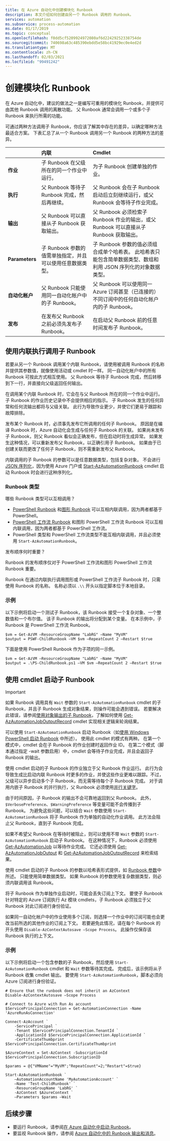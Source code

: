 ```yaml
---
title: 在 Azure 自动化中创建模块化 Runbook
description: 本文介绍如何创建由另一个 Runbook 调用的 Runbook。
services: automation
ms.subservice: process-automation
ms.date: 01/17/2019
ms.topic: conceptual
ms.openlocfilehash: f0dd5cf5209924972080af6d22429252338754de
ms.sourcegitcommit: 740698a63c485390ebdd5e58bc41929ec0e4ed2d
ms.translationtype: MT
ms.contentlocale: zh-CN
ms.lasthandoff: 02/03/2021
ms.locfileid: "99491242"
---
```

# <a name="create-modular-runbooks"></a>创建模块化 Runbook

在 Azure 自动化中，建议的做法之一是编写可重用的模块化 Runbook，并提供可由其他 Runbook 调用的离散功能。 父 Runbook 通常会调用一个或多个子 Runbook 来执行所需的功能。 

可通过两种方法调用子 Runbook，你应该了解其中存在的差异，以确定哪种方法最适合方案。 下表汇总了从一个 Runbook 调用另一个 Runbook 的两种方法的差异。

|  | 内联 | Cmdlet |
|:--- |:--- |:--- |
| **作业** |子 Runbook 在父级所在的同一个作业中运行。 |为子 Runbook 创建单独的作业。 |
| **执行** |父 Runbook 等待子 Runbook 完成，然后再继续。 |父 Runbook 会在子 Runbook 启动后立刻继续运行，或父 Runbook 会等待子作业完成。 |
| **输出** |父 Runbook 可以直接从子 Runbook 获取输出。 |父 Runbook 必须检索子 Runbook 作业的输出，或父 Runbook 可以直接从子 Runbook 获取输出。 |
| **Parameters** |子 Runbook 参数的值需单独指定，并且可以使用任意数据类型。 |子 Runbook 参数的值必须组合成单个哈希表。 此哈希表只能包含简单数据类型、数组和利用 JSON 序列化的对象数据类型。 |
| **自动化帐户** |父 Runbook 只能使用同一自动化帐户中的子 Runbook。 |父 Runbook 可以使用同一 Azure 订阅甚至（已连接的）不同订阅中的任何自动化帐户内的子 Runbook。 |
| **发布** |在发布父 Runbook 之前必须先发布子 Runbook。 |在启动父 Runbook 前的任意时间发布子 Runbook。 |

## <a name="invoke-a-child-runbook-using-inline-execution"></a>使用内联执行调用子 Runbook

若要从另一个 Runbook 调用某个内联 Runbook，请使用被调用 Runbook 的名称并提供其参数值，就像使用活动或 cmdlet 时一样。 同一自动化帐户中的所有 Runbook 可按此方式相互使用。 父 Runbook 等待子 Runbook 完成，然后转移到下一行，并直接向父级返回任何输出。

在调用某个内联 Runbook 时，它会在与父 Runbook 所在的同一个作业中运行。 子 Runbook 的作业历史记录中不会提供相应的指示。 子 Runbook 发生的任何异常和任何流输出都将与父级关联。 此行为导致作业更少，并使它们更易于跟踪和故障排除。

发布某个 Runbook 时，必须事先发布它所调用的任何子 Runbook。 原因是在编译 Runbook 时，Azure 自动化会生成与任何子 Runbook 的关联。 如果尚未发布子 Runbook，则父 Runbook 看似会正确发布，但在启动时将生成异常。 如果发生这种情况，可以重新发布父 Runbook，以正确引用子 Runbook。 如果由于已创建关联而更改了任何子 Runbook，则不需重新发布父 Runbook。

内联调用的子 Runbook 的参数可以是任意数据类型，包括复杂对象。 不会进行 [JSON 序列化](start-runbooks.md#work-with-runbook-parameters)，因为使用 Azure 门户或 [Start-AzAutomationRunbook](/powershell/module/Az.Automation/Start-AzAutomationRunbook) cmdlet 启动 Runbook 时会进行这种序列化。

### <a name="runbook-types"></a>Runbook 类型

哪些 Runbook 类型可以互相调用？

* [PowerShell Runbook](automation-runbook-types.md#powershell-runbooks) 和[图形 Runbook](automation-runbook-types.md#graphical-runbooks) 可以互相内联调用，因为两者都基于 PowerShell。
* [PowerShell 工作流 Runbook](automation-runbook-types.md#powershell-workflow-runbooks) 和图形 PowerShell 工作流 Runbook 可以互相内联调用，因为两者都基于 PowerShell 工作流。
* PowerShell 类型和 PowerShell 工作流类型不能互相内联调用，并且必须使用 `Start-AzAutomationRunbook`。

发布顺序何时重要？

Runbook 的发布顺序仅对于 PowerShell 工作流和图形 PowerShell 工作流 Runbook 重要。

Runbook 在通过内联执行调用图形或 PowerShell 工作流子 Runbook 时，只需使用 Runbook 的名称。 名称必须以 `.\\` 开头以指定脚本位于本地目录。

### <a name="example"></a>示例

以下示例将启动一个测试子 Runbook，该 Runbook 接受一个复杂对象、一个整数值和一个布尔值。 该子 Runbook 的输出将分配到某个变量。 在本示例中，子 Runbook 是 PowerShell 工作流 Runbook。

```azurepowershell-interactive
$vm = Get-AzVM –ResourceGroupName "LabRG" –Name "MyVM"
$output = PSWF-ChildRunbook –VM $vm –RepeatCount 2 –Restart $true
```

下面是使用 PowerShell Runbook 作为子项的同一示例。

```azurepowershell-interactive
$vm = Get-AzVM –ResourceGroupName "LabRG" –Name "MyVM"
$output = .\PS-ChildRunbook.ps1 –VM $vm –RepeatCount 2 –Restart $true
```

## <a name="start-a-child-runbook-using-a-cmdlet"></a>使用 cmdlet 启动子 Runbook

> [!IMPORTANT]
> 如果 Runbook 调用具有 `Wait` 参数的 `Start-AzAutomationRunbook` cmdlet 的子 Runbook，并且子 Runbook 生成对象结果，则操作可能会遇到错误。 若要解决此错误，请参阅[使用对象输出的子 Runbook](troubleshoot/runbooks.md#child-runbook-object)，了解如何使用 [Get-AzAutomationJobOutputRecord](/powershell/module/az.automation/get-azautomationjoboutputrecord) cmdlet 实现相关逻辑来轮询结果。

可以使用 `Start-AzAutomationRunbook` 启动 Runbook（如[使用 Windows PowerShell 启动 Runbook](start-runbooks.md#start-a-runbook-with-powershell) 中所述）。 使用此 cmdlet 的模式有两种。 在第一个模式中，cmdlet 会在子 Runbook 的作业创建时返回作业 ID。 在第二个模式（脚本通过指定 -wait 参数启用）中，cmdlet 会等待子作业完成，并且会返回子 Runbook 的输出。

使用 cmdlet 启动的子 Runbook 的作业独立于父 Runbook 作业运行。 此行为会导致生成比启动内联 Runbook 时更多的作业，并使这些作业更难以跟踪。不过，父级可以异步启动多个子 Runbook，而无需等待每个子 Runbook 完成。 对于调用内嵌子 Runbook 的并行执行，父 Runbook 必须使用[并行关键字](automation-powershell-workflow.md#use-parallel-processing)。

由于时间原因，子 Runbook 的输出不会可靠地返回到父 Runbook。 此外，`$VerbosePreference`、`$WarningPreference` 等变量可能不会传播到子 Runbook。 为避免这些问题，可以结合 `Wait` 参数使用 `Start-AzAutomationRunbook` 将子 Runbook 作为单独的自动化作业调用。 此方法会阻止父 Runbook，直到子 Runbook 完成。

如果不希望父 Runbook 在等待时被阻止，则可以使用不带 `Wait` 参数的 `Start-AzAutomationRunbook` 启动子 Runbook。 在这种情况下，Runbook 必须使用 [Get-AzAutomationJob](/powershell/module/az.automation/get-azautomationjob) 以等待作业完成。 它还必须使用 [Get-AzAutomationJobOutput](/powershell/module/az.automation/get-azautomationjoboutput) 和 [Get-AzAutomationJobOutputRecord](/powershell/module/az.automation/get-azautomationjoboutputrecord) 来检索结果。

使用 cmdlet 启动的子 Runbook 的参数以哈希表形式提供，如 [Runbook 参数](start-runbooks.md#work-with-runbook-parameters)中所述。 只能使用简单数据类型。 如果 Runbook 的参数使用复杂数据类型，则必须内联调用该 Runbook。

将子 Runbook 作为单独作业启动时，可能会丢失订阅上下文。 要使子 Runbook 针对特定的 Azure 订阅执行 Az 模块 cmdlets，子 Runbook 必须独立于父 Runbook 对此订阅进行身份验证。

如果同一自动化帐户中的作业使用多个订阅，则选择一个作业中的订阅可能也会更改当前所选的其他作业的订阅上下文。 若要避免此情况，请在每个 Runbook 的开头使用 `Disable-AzContextAutosave –Scope Process`。 此操作仅保存该 Runbook 执行的上下文。

### <a name="example"></a>示例

以下示例将启动一个包含参数的子 Runbook，然后使用 `Start-AzAutomationRunbook` cmdlet 和 `Wait` 参数等待其完成。 完成后，该示例将从子 Runbook 收集 cmdlet 输出。 要使用 `Start-AzAutomationRunbook`，脚本必须向 Azure 订阅进行身份验证。

```azurepowershell-interactive
# Ensure that the runbook does not inherit an AzContext
Disable-AzContextAutosave –Scope Process

# Connect to Azure with Run As account
$ServicePrincipalConnection = Get-AutomationConnection -Name 'AzureRunAsConnection'

Connect-AzAccount `
    -ServicePrincipal `
    -Tenant $ServicePrincipalConnection.TenantId `
    -ApplicationId $ServicePrincipalConnection.ApplicationId `
    -CertificateThumbprint $ServicePrincipalConnection.CertificateThumbprint

$AzureContext = Set-AzContext -SubscriptionId $ServicePrincipalConnection.SubscriptionID

$params = @{"VMName"="MyVM";"RepeatCount"=2;"Restart"=$true}

Start-AzAutomationRunbook `
    –AutomationAccountName 'MyAutomationAccount' `
    –Name 'Test-ChildRunbook' `
    -ResourceGroupName 'LabRG' `
    -AzContext $AzureContext `
    –Parameters $params –Wait
```

## <a name="next-steps"></a>后续步骤

* 要运行 Runbook，请参阅[在 Azure 自动化中启动 Runbook](start-runbooks.md)。
* 要监视 Runbook 操作，请参阅 [Azure 自动化中的 Runbook 输出和消息](automation-runbook-output-and-messages.md)。
